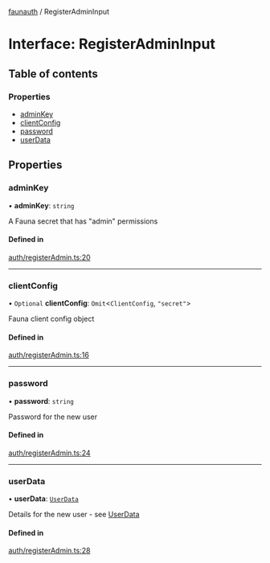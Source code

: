 [faunauth](../index.md) / RegisterAdminInput

# Interface: RegisterAdminInput

## Table of contents

### Properties

- [adminKey](RegisterAdminInput.md#adminkey)
- [clientConfig](RegisterAdminInput.md#clientconfig)
- [password](RegisterAdminInput.md#password)
- [userData](RegisterAdminInput.md#userdata)

## Properties

### adminKey

• **adminKey**: `string`

A Fauna secret that has "admin" permissions

#### Defined in

[auth/registerAdmin.ts:20](https://github.com/alexnitta/faunauth/blob/50078b7/src/auth/registerAdmin.ts#L20)

___

### clientConfig

• `Optional` **clientConfig**: `Omit`<`ClientConfig`, ``"secret"``\>

Fauna client config object

#### Defined in

[auth/registerAdmin.ts:16](https://github.com/alexnitta/faunauth/blob/50078b7/src/auth/registerAdmin.ts#L16)

___

### password

• **password**: `string`

Password for the new user

#### Defined in

[auth/registerAdmin.ts:24](https://github.com/alexnitta/faunauth/blob/50078b7/src/auth/registerAdmin.ts#L24)

___

### userData

• **userData**: [`UserData`](UserData.md)

Details for the new user - see [UserData](UserData.md)

#### Defined in

[auth/registerAdmin.ts:28](https://github.com/alexnitta/faunauth/blob/50078b7/src/auth/registerAdmin.ts#L28)
